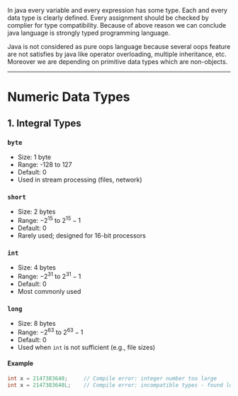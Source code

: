 In java every variable and every expression has some type. Each and every data type is clearly defined. Every assignment should be checked by complier for type compatibility. Because of above reason we can conclude java language is strongly typed programming language.

Java is not considered as pure oops language because several oops feature are not satisfies by java like operator overloading, multiple inheritance, etc. Moreover we are depending on primitive data types which are non-objects.

---

# Numeric Data Types 

## 1. Integral Types 

### `byte`

- Size: 1 byte
- Range: -128 to 127
- Default: 0
- Used in stream processing (files, network)

### `short`

- Size: 2 bytes
- Range: $-2^{15}$ to $2^{15}-1$
- Default: 0
- Rarely used; designed for 16-bit processors

### `int`

- Size: 4 bytes
- Range: $-2^{31}$ to $2^{31}-1$
- Default: 0
- Most commonly used

### `long`

- Size: 8 bytes
- Range: $-2^{63}$ to $2^{63}-1$
- Default: 0
- Used when `int` is not sufficient (e.g., file sizes)

#### Example

```java
int x = 2147383648;     // Compile error: integer number too large
int x = 2147383648L;    // Compile error: incompatible types - found long, required int
